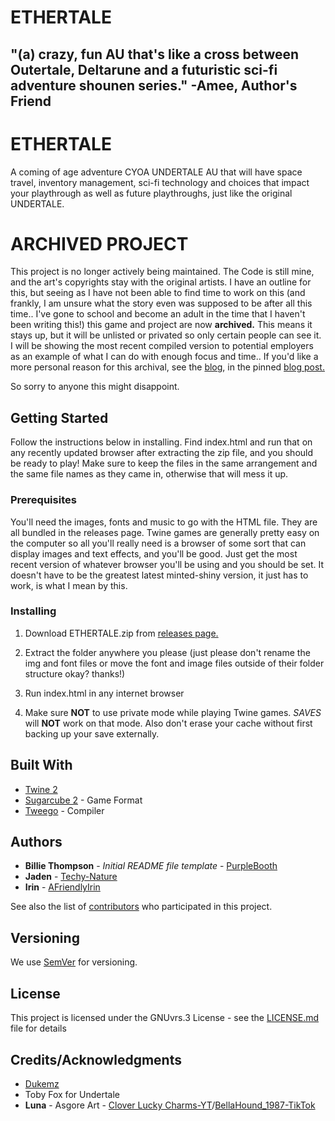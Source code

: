 # ETHERTALE
## "(a) crazy, fun AU that's like a cross between Outertale, Deltarune and a futuristic sci-fi adventure shounen series." -Amee, Author's Friend

# ETHERTALE

A coming of age adventure CYOA UNDERTALE AU that will have space travel, inventory management, sci-fi technology and choices that impact your playthrough as well as future playthroughs, just like the original UNDERTALE.

# ARCHIVED PROJECT 

This project is no longer actively being maintained. The Code is still mine, and the art's copyrights stay with the original artists. I have an outline for this, but seeing as I have not been able to find time to work on this (and frankly, I am unsure what the story even was supposed to be after all this time.. I've gone to school and become an adult in the time that I haven't been writing this!) this game and project are now **archived.** This means it stays up, but it will be unlisted or privated so only certain people can see it. I will be showing the most recent compiled version to potential employers as an example of what I can do with enough focus and time.. If you'd like a more personal reason for this archival, see the [blog](https://archived-ethertale-game.tumblr.com/?source=share), in the pinned [blog post.](https://www.tumblr.com/archived-ethertale-game/754305587383336960/i-am-sorry?source=share)

So sorry to anyone this might disappoint.

## Getting Started

Follow the instructions below in installing. Find index.html and run that on any recently updated browser after extracting the zip file, and you should be ready to play! Make sure to keep the files in the same arrangement and the same file names as they came in, otherwise that will mess it up.

### Prerequisites

You'll need the images, fonts and music to go with the HTML file. They are all bundled in the releases page. Twine games are generally pretty easy on the computer so all you'll really need is a browser of some sort that can display images and text effects, and you'll be good. Just get the most recent version of whatever browser you'll be using and you should be set. It doesn't have to be the greatest latest minted-shiny version, it just has to work, is what I mean by this.

### Installing

1. Download ETHERTALE.zip from [releases page.](https://github.com/Techy-Nature/ETHERTALE/releases)

2. Extract the folder anywhere you please (just please don't rename the img and font files or move the font and image files outside of their folder structure okay? thanks!)

3. Run index.html in any internet browser

4. Make sure **NOT** to use private mode while playing Twine games. *SAVES* will **NOT** work on that mode. Also don't erase your cache without first backing up your save externally.

## Built With

* [Twine 2](http://twinery.org)
* [Sugarcube 2](https://www.motoslave.net/sugarcube/2/) - Game Format
* [Tweego](http://www.motoslave.net/tweego/docs/#introduction) - Compiler

## Authors

* **Billie Thompson** - *Initial README file template* - [PurpleBooth](https://github.com/PurpleBooth)
* **Jaden** - [Techy-Nature](https://github.com/Techy-Nature)
* **Irin** - [AFriendlyIrin](https://github.com/AFriendlyIrin)

See also the list of [contributors](https://github.com/Techy-girl/ETHERTALE/contributors) who participated in this project.

## Versioning

We use [SemVer](http://semver.org/) for versioning.

## License

This project is licensed under the GNUvrs.3 License - see the [LICENSE.md](https://github.com/Techy-Nature/ETHERTALE/blob/master/LICENSE) file for details

## Credits/Acknowledgments

* [Dukemz](https://github.com/Dukemz)
* Toby Fox for Undertale
* **Luna** - Asgore Art - [Clover Lucky Charms-YT](https://www.youtube.com/channel/UCobXQjiipxApQaz95HN1XAA)/[BellaHound_1987-TikTok](https://www.tiktok.com/@bella_hound1987/?)
